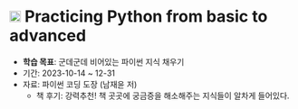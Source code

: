 # <image src='https://s3.dualstack.us-east-2.amazonaws.com/pythondotorg-assets/media/community/logos/python-logo-only.png' width=20> Practicing Python from basic to advanced   

- **학습 목표**: 군데군데 비어있는 파이썬 지식 채우기
- 기간: 2023-10-14 ~ 12-31
- 자료: 파이썬 코딩 도장 (남재윤 저)
    - 책 후기: 강력추천! 책 곳곳에 궁금증을 해소해주는 지식들이 알차게 들어있다.
